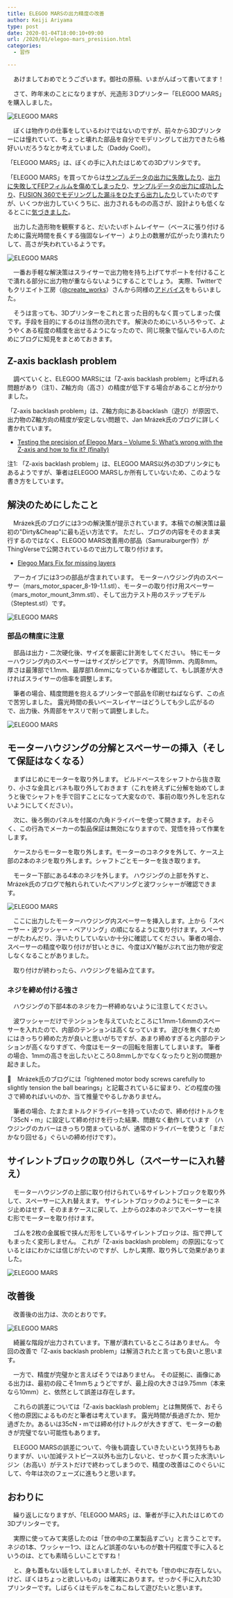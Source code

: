```yaml
---
title: ELEGOO MARSの出力精度の改善
author: Keiji Ariyama
type: post
date: 2020-01-04T18:00:10+09:00
url: /2020/01/elegoo-mars_presision.html
categories:
  - 習作

---
```


　あけましておめでとうございます。御社の原稿、いまがんばって書いてます！

　さて、昨年末のことになりますが、光造形３Dプリンター「ELEGOO MARS」を購入しました。

![ELEGOO MARS](/images/mars/mars_z-axis-12.jpg)

<!--more-->

　ぼくは物作りの仕事をしているわけではないのですが、前々から3Dプリンターには憧れていて、ちょっと壊れた部品を自分でモデリングして出力できたら格好いいだろうなとか考えていました（Daddy Cool!）。

「ELEGOO MARS」は、ぼくの手に入れたはじめての3Dプリンタです。

「ELEGOO MARS」を買ってからは[サンプルデータの出力に失敗したり](https://twitter.com/keiji_ariyama/status/1201721035004841985)、[出力に失敗してFEPフィルムを傷めてしまったり](https://twitter.com/keiji_ariyama/status/1201722040887234560)、[サンプルデータの出力に成功したり](https://twitter.com/keiji_ariyama/status/1202101585280548864)、[FUSION 360でモデリングした漏斗をひたすら出力したり](https://twitter.com/keiji_ariyama/status/1208651347089690624)していたのですが、いくつか出力していくうちに、出力されるものの高さが、設計よりも低くなるとこに[気づきました](https://twitter.com/keiji_ariyama/status/1206886901094875142)。

　出力した造形物を観察すると、だいたいボトムレイヤー（ベースに張り付けるために露光時間を長くする強固なレイヤー）より上の数層が広がったり潰れたりして、高さが失われているようです。

![ELEGOO MARS](/images/mars/mars_z-axis-8.jpg)

　一番お手軽な解決策はスライサーで出力物を持ち上げてサポートを付けることで潰れる部分に出力物が重ならないようにすることでしょう。
実際、Twitterでもクリエイト工房（[@create_works](https://twitter.com/create_works)）さんから同様の[アドバイス](https://twitter.com/create_works/status/1207265472833474560)をもらいました。

　そうは言っても、3Dプリンターをこれと言った目的もなく買ってしまった僕です。手段を目的にするのは当然の流れです。
解決のためにいろいろやって、ようやくある程度の精度を出せるようになったので、同じ現象で悩んでいる人のためにブログに知見をまとめておきます。

<!--more-->

## Z-axis backlash problem
　調べていくと、ELEGOO MARSには「Z-axis backlash problem」と呼ばれる問題があり（注1）、Z軸方向（高さ）の精度が低下する場合があることが分かりました。

「Z-axis backlash  problem」は、Z軸方向にあるbacklash（遊び）が原因で、出力物のZ軸方向の精度が安定しない問題で、Jan Mrázek氏のブログに詳しく書かれています。

 * [Testing the precision of Elegoo Mars – Volume 5: What’s wrong with the Z-axis and how to fix it? (finally)](https://blog.honzamrazek.cz/2019/09/testing-the-precision-of-elegoo-mars-volume-5-whats-wrong-with-the-z-axis-and-how-to-fix-it-finally/)

注1: 「Z-axis backlash problem」は、ELEGOO MARS以外の3Dプリンタにもあるようですが、筆者はELEGOO MARSしか所有していないため、このような書き方をしています。

## 解決のためにしたこと
　Mrázek氏のブログには3つの解決策が提示されています。本稿での解決策は最初の"Dirty&Cheap"に最も近い方法です。
ただし、ブログの内容をそのまま実行するのではなく、ELEGOO MARS改善用の部品（Samuraiburger作）がThingVerseで公開されているので出力して取り付けます。

 * [Elegoo Mars Fix for missing layers](https://www.thingiverse.com/thing:3970464)

　アーカイブには3つの部品が含まれています。
モーターハウジング内のスペーサー（mars_motor_spacer_8-19-1.1.stl）、モーターの取り付け用スペーサー（mars_motor_mount_3mm.stl）、そして出力テスト用のステップモデル（Steptest.stl）です。

![ELEGOO MARS](/images/mars/thingverse.png)

### 部品の精度に注意
　部品は出力・二次硬化後、サイズを厳密に計測をしてください。
特にモーターハウジング内のスペーサーはサイズがシビアです。
外周19mm、内周8mm。厚さは最薄部で1.1mm、最厚部1.6mmになっているか確認して、もし誤差が大きければスライサーの倍率を調整します。

　筆者の場合、精度問題を抱えるプリンターで部品を印刷せねばならず、この点で苦労しました。
露光時間の長いベースレイヤーはどうしても少し広がるので、出力後、外周部をヤスリで削って調整しました。

![ELEGOO MARS](/images/mars/mars_z-axis-13.jpg)

## モーターハウジングの分解とスペーサーの挿入（そして保証はなくなる）
　まずはじめにモーターを取り外します。
ビルドベースをシャフトから抜き取り、小さな金具とバネも取り外しておきます（これを終えずに分解を始めてしまうと後でシャフトを手で回すことになって大変なので、事前の取り外しを忘れないようにしてください）。

　次に、後ろ側のパネルを付属の六角ドライバーを使って開きます。
おそらく、この行為でメーカーの製品保証は無効になりますので、覚悟を持って作業をします。

　ケースからモーターを取り外します。モーターのコネクタを外して、ケース上部の2本のネジを取り外します。シャフトごとモーターを抜き取ります。

　モーター下部にある4本のネジを外します。
ハウジングの上部を外すと、Mrázek氏のブログで触れられていたベアリングと波ワッシャーが確認できます。

![ELEGOO MARS](/images/mars/mars_z-axis-1.jpg)

　ここに出力したモーターハウジング内スペーサーを挿入します。上から「スペーサー・波ワッシャー・ベアリング」の順になるように取り付けます。スペーサーがたわんだり、浮いたりしていないか十分に確認してください。筆者の場合、スペーサーの精度や取り付けが甘いときに、今度はX/Y軸がぶれて出力物が安定しなくなることがありました。

　取り付けが終わったら、ハウジングを組み立てます。

### ネジを締め付ける強さ
　ハウジングの下部4本のネジを力一杯締めないように注意してください。

　波ワッシャーだけでテンションを与えていたところに1.1mm-1.6mmのスペーサーを入れたので、内部のテンションは高くなっています。
遊びを無くすためにはきっちり締めた方が良いと思いがちですが、あまり締めすぎると内部のテンションが高くなりすぎて、今度はモーターの回転を阻害してしまいます。
筆者の場合、1mmの高さを出したいところ0.8mmしかでなくなったりと別の問題か起きました。

　Mrázek氏のブログには「tightened motor body screws carefully to slightly tension the ball bearings」と記載されているに留まり、どの程度の強さで締めればいいのか、当て推量でやるしかありません。

　筆者の場合、たまたまトルクドライバーを持っていたので、締め付けトルクを「35cN・m」に設定して締め付けを行った結果、問題なく動作しています
（ハウジングのカバーはきっちり閉まっているが、通常のドライバーを使うと「まだかなり回せる」ぐらいの締め付けです）。

## サイレントブロックの取り外し（スペーサーに入れ替え）
　モーターハウジングの上部に取り付けられているサイレントブロックを取り外して、スペーサーに入れ替えます。
サイレントブロックのようにモーターにネジ止めはせず、そのままケースに戻して、上からの2本のネジでスペーサーを挟む形でモーターを取り付けます。

　ゴムを2枚の金属板で挟んだ形をしているサイレントブロックは、指で押してもまったく変形しません。
これが「Z-axis backlash problem」の原因になっているとはにわかには信じがたいのですが、しかし実際、取り外して効果がありました。

![ELEGOO MARS](/images/mars/mars_z-axis-5.jpg)

## 改善後
　改善後の出力は、次のとおりです。

![ELEGOO MARS](/images/mars/mars_z-axis-6.jpg)

　綺麗な階段が出力されています。下層が潰れているところはありません。
今回の改善で「Z-axis backlash problem」は解消されたと言っても良いと思います。

　一方で、精度が完璧かと言えばそうではありません。
その証拠に、画像にある出力は、最初の段こそ1mmちょうどですが、最上段の大きさは9.75mm（本来なら10mm）と、依然として誤差は存在します。

　これらの誤差については「Z-axis backlash problem」とは無関係で、おそらく他の原因によるものだと筆者は考えています。
露光時間が長過ぎたか、短か過ぎたか。あるいは35cN・mでは締め付けトルクが大きすぎて、モーターの動きが完璧でない可能性もあります。

　ELEGOO MARSの誤差について、今後も調査していきたいという気持ちもありますが、いい加減テストピース以外も出力しないと、せっかく買った水洗いレジン（お高い）がテストだけで終わってしまうので、精度の改善はこのぐらいにして、今年は次のフェーズに進もうと思います。

## おわりに
　繰り返しになりますが、「ELEGOO MARS」は、筆者が手に入れたはじめての3Dプリンターです。

　実際に使ってみて実感したのは「世の中の工業製品すごい」と言うことです。
ネジの1本、ワッシャー1つ、ほとんど誤差のないものが数十円程度で手に入るというのは、とても素晴らしいことですね！

　と、身も蓋もない話をしてしまいましたが、それでも「世の中に存在しない。けど、ぼくはちょっと欲しいもの」は確実にあります。せっかく手に入れた3Dプリンターです。しばらくはモデルをこねこねして遊びたいと思います。
